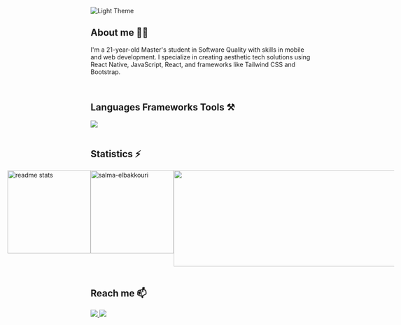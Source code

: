 
![Light Theme](https://readme-typing-svg.herokuapp.com/?font=Righteous&size=25&duration=4000&lines=Hi+There+;+I'm+Salma+El+bakkouri;&color=6e9eba)

## About me 🙌🏻
I'm a 21-year-old Master's student in Software Quality with skills in mobile and web development. I specialize in creating aesthetic tech solutions using React Native, JavaScript, React, and frameworks like Tailwind CSS and Bootstrap.


<br>

## Languages Frameworks Tools ⚒

  <a href="https://slillicons.dev">
    <img src="https://skillicons.dev/icons?i=react,javascript,nodejs,npm,java,androidstudio,cs,html,css,tailwind,bootstrap,sass,firebase,mysql,github,figma,photoshop,wordpress"/><br>
  </a> 
  <br>
  
## Statistics ⚡
  
<div style="display:flex;flex-direction:row;justify-content:center;">
<!--     <img height="140"  src="https://streak-stats.demolab.com/?user=salma-elbakkouri&count private=true&theme=github_dark_dimmed&hide_border=true&border_radius=0" alt="streak stats" style="margin: 0" /> -->
  <img height="190"  src="https://github-readme-stats-salesp07.vercel.app/api?username=salma-elbakkouri&count_private=true&show_icons=true&theme=github_dark_dimmed&rank_icon=github&hide_border=true&border_radius=0" alt="readme stats" style="margin: 0" /> 
  <img height="190"  src="https://github-readme-stats.vercel.app/api/top-langs?username=salma-elbakkouri&show_icons=true&locale=en&layout=compact&theme=github_dark_dimmed&hide_border=true&border_radius=0&size_weight=0.5&count_weight=0.5&exclude_repo=github-readme-stats" alt="salma-elbakkouri" style="margin: 0" />

<img width="800" height="220" src="https://streak-stats.demolab.com?user=salma-elbakkouri&theme=github_dark_dimmed&hide_border=true&border_radius=5&card_width=800">


</div>

<br/>

## Reach me 📫
<a href="mailto:elbakkourisalmaa@gmail.com" target="_blank">
  <img src="https://img.shields.io/badge/Gmail-333333?style=for-the-badge&logo=gmail&logoColor=red" />
</a>

<a href="https://www.linkedin.com/in/salma-el-bakkouri-b6a848283" target="_blank">
  <img src="https://img.shields.io/badge/LinkedIn-0077B5?style=for-the-badge&logo=linkedin&logoColor=white" />
</a>

<!-- <a href="https://your_portfolio.com" target="_blank">
  <img src="https://img.shields.io/badge/Portfolio-FF5722?style=for-the-badge&logo=sqlite&logoColor=white" />
</a>
 <img align="right" src="https://komarev.com/ghpvc/?username=salma-elbakkouri&label=Profile%20views&color=0e75b6&style=flat" alt="salma-elbakkouri" /> -->



